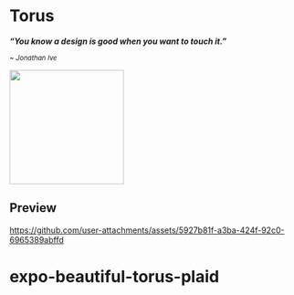 # Torus


**_“You know a design is good when you want to touch it.”_**

<small><i>~ Jonathan Ive</i></small>


<a href="https://testflight.apple.com/join/GuWeVkXJ">
<img src="https://github.com/user-attachments/assets/491da8e3-ebb2-4b81-9585-82418a37f733" width="200px" />
</a>

## Preview

https://github.com/user-attachments/assets/5927b81f-a3ba-424f-92c0-6965389abffd

# expo-beautiful-torus-plaid
